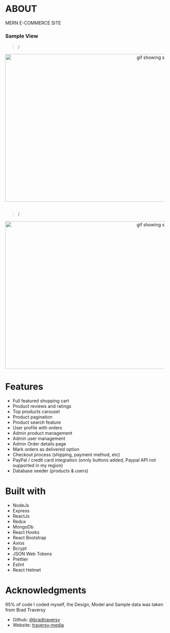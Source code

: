 # ABOUT

MERN E-COMMERCE SITE
<br>

### Sample View

> /

<div style="text-align:center">
<img src="./sample_view/1.gif" alt="gif showing sample" width="943" height="466" alin="center">
</div>

<br>

> /

<div style="text-align:center">
<img src="./sample_view/2.gif" alt="gif showing sample" width="943" height="466" alin="center">
</div>

# Features

- Full featured shopping cart
- Product reviews and ratings
- Top products carousel
- Product pagination
- Product search feature
- User profile with orders
- Admin product management
- Admin user management
- Admin Order details page
- Mark orders as delivered option
- Checkout process (shipping, payment method, etc)
- PayPal / credit card integration (onnly buttons added, Paypal API not supported in my region)
- Database seeder (products & users)

# Built with

- NodeJs
- Express
- ReactJs
- Redux
- MongoDb
- React Hooks
- React Bootstrap
- Axios
- Bcrypt
- JSON Web Tokens
- Prettier
- Eslint
- React Helmet

# Acknowledgments

95% of code I coded myself, the Design, Model and Sample data was taken from Brad Traversy

- Github: [@bradtraversy](https://github.com/bradtraversy)
- Website: [traversy-media](http://traversymedia.com/)
